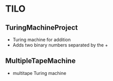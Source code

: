 # TILO

## TuringMachineProject
+ Turing machine for addition
+ Adds two binary numbers separated by the +

## MultipleTapeMachine
+ multitape Turing machine
